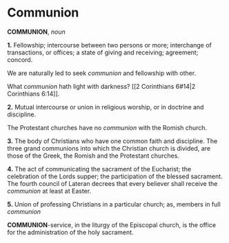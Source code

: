 # Communion

**COMMUNION**, _noun_

**1.** Fellowship; intercourse between two persons or more; interchange of transactions, or offices; a state of giving and receiving; agreement; concord.

We are naturally led to seek _communion_ and fellowship with other.

What _communion_ hath light with darkness? [[2 Corinthians 6#14|2 Corinthians 6:14]].

**2.** Mutual intercourse or union in religious worship, or in doctrine and discipline.

The Protestant churches have no _communion_ with the Romish church.

**3.** The body of Christians who have one common faith and discipline. The three grand communions into which the Christian church is divided, are those of the Greek, the Romish and the Protestant churches.

**4.** The act of communicating the sacrament of the Eucharist; the celebration of the Lords supper; the participation of the blessed sacrament. The fourth council of Lateran decrees that every believer shall receive the _communion_ at least at Easter.

**5.** Union of professing Christians in a particular church; as, members in full _communion_

**COMMUNION**\-service, in the liturgy of the Episcopal church, is the office for the administration of the holy sacrament.